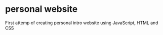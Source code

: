 # personal website 

First attemp of creating personal intro website using JavaScript, HTML and CSS
